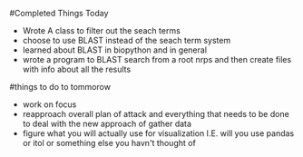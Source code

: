 #Completed Things Today
+ Wrote A class to filter out the seach terms
+ choose to use BLAST instead of the seach term system
+ learned about BLAST in biopython and in general
+ wrote a program to BLAST search from a root nrps and then create files with info about all the results

#things to do to tommorow
+ work on focus
+ reapproach overall plan of attack and everything that needs to be done to deal with the new approach of gather data
+ figure what you will actually use for visualization I.E. will you use pandas or itol or something else you havn't thought of
